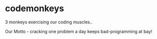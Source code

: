 # codemonkeys

3 monkeys exercising our coding muscles.. 

Our Motto - cracking one problem a day keeps bad-programming at bay!


